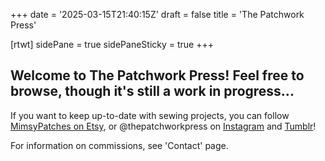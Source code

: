 +++
date = '2025-03-15T21:40:15Z'
draft = false
title = 'The Patchwork Press'

[rtwt]
 sidePane = true
 sidePaneSticky = true
+++

## Welcome to The Patchwork Press! Feel free to browse, though it's still a work in progress...

If you want to keep up-to-date with sewing projects, you can follow [MimsyPatches on Etsy](https://mimsypatches.etsy.com), or @thepatchworkpress on [Instagram](https://www.instagram.com/thepatchworkpress) and [Tumblr](https://www.tumblr.com/thepatchworkpress)! 

For information on commissions, see 'Contact' page.
